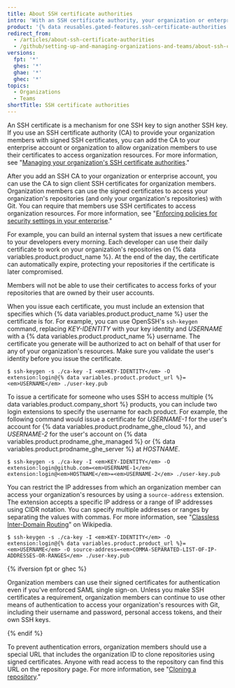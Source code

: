 ```yaml
---
title: About SSH certificate authorities
intro: 'With an SSH certificate authority, your organization or enterprise account can provide SSH certificates that members can use to access your resources with Git.'
product: '{% data reusables.gated-features.ssh-certificate-authorities %}'
redirect_from:
  - /articles/about-ssh-certificate-authorities
  - /github/setting-up-and-managing-organizations-and-teams/about-ssh-certificate-authorities
versions:
  fpt: '*'
  ghes: '*'
  ghae: '*'
  ghec: '*'
topics:
  - Organizations
  - Teams
shortTitle: SSH certificate authorities
---
```


An SSH certificate is a mechanism for one SSH key to sign another SSH key. If you use an SSH certificate authority (CA) to provide your organization members with signed SSH certificates, you can add the CA to your enterprise account or organization to allow organization members to use their certificates to access organization resources. For more information, see "[Managing your organization's SSH certificate authorities](/articles/managing-your-organizations-ssh-certificate-authorities)."

After you add an SSH CA to your organization or enterprise account, you can use the CA to sign client SSH certificates for organization members. Organization members can use the signed certificates to access your organization's repositories (and only your organization's repositories) with Git. You can require that members use SSH certificates to access organization resources. For more information, see "[Enforcing policies for security settings in your enterprise](/admin/policies/enforcing-policies-for-your-enterprise/enforcing-policies-for-security-settings-in-your-enterprise#managing-ssh-certificate-authorities-for-your-enterprise)."

For example, you can build an internal system that issues a new certificate to your developers every morning. Each developer can use their daily certificate to work on your organization's repositories on {% data variables.product.product_name %}. At the end of the day, the certificate can automatically expire, protecting your repositories if the certificate is later compromised.

Members will not be able to use their certificates to access forks of your repositories that are owned by their user accounts.

When you issue each certificate, you must include an extension that specifies which {% data variables.product.product_name %} user the certificate is for. For example, you can use OpenSSH's `ssh-keygen` command, replacing _KEY-IDENTITY_ with your key identity and _USERNAME_ with a {% data variables.product.product_name %} username. The certificate you generate will be authorized to act on behalf of that user for any of your organization's resources. Make sure you validate the user's identity before you issue the certificate.

```shell
$ ssh-keygen -s ./ca-key -I <em>KEY-IDENTITY</em> -O extension:login@{% data variables.product.product_url %}=<em>USERNAME</em> ./user-key.pub
```

To issue a certificate for someone who uses SSH to access multiple {% data variables.product.company_short %} products, you can include two login extensions to specify the username for each product. For example, the following command would issue a certificate for _USERNAME-1_ for the user's account for {% data variables.product.prodname_ghe_cloud %}, and _USERNAME-2_ for the user's account on {% data variables.product.prodname_ghe_managed %} or {% data variables.product.prodname_ghe_server %} at _HOSTNAME_.

```shell
$ ssh-keygen -s ./ca-key -I <em>KEY-IDENTITY</em> -O extension:login@github.com=<em>USERNAME-1</em> extension:login@<em>HOSTNAME</em>=<em>USERNAME-2</em> ./user-key.pub
```

You can restrict the IP addresses from which an organization member can access your organization's resources by using a `source-address` extension. The extension accepts a specific IP address or a range of IP addresses using CIDR notation. You can specify multiple addresses or ranges by separating the values with commas. For more information, see "[Classless Inter-Domain Routing](https://en.wikipedia.org/wiki/Classless_Inter-Domain_Routing#CIDR_notation)" on Wikipedia.

```shell
$ ssh-keygen -s ./ca-key -I <em>KEY-IDENTITY</em> -O extension:login@{% data variables.product.product_url %}=<em>USERNAME</em> -O source-address=<em>COMMA-SEPARATED-LIST-OF-IP-ADDRESSES-OR-RANGES</em> ./user-key.pub
```

{% ifversion fpt or ghec %}

Organization members can use their signed certificates for authentication even if you've enforced SAML single sign-on. Unless you make SSH certificates a requirement, organization members can continue to use other means of authentication to access your organization's resources with Git, including their username and password, personal access tokens, and their own SSH keys.

{% endif %}

To prevent authentication errors, organization members should use a special URL that includes the organization ID to clone repositories using signed certificates. Anyone with read access to the repository can find this URL on the repository page. For more information, see "[Cloning a repository](/articles/cloning-a-repository)."
